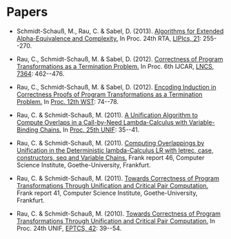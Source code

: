 # Papers

- Schmidt-Schauß, M., Rau, C. & Sabel, D. (2013). 
  [Algorithms for Extended Alpha-Equivalence and Complexity.](http://www.ki.informatik.uni-frankfurt.de/papers/schauss/rta13alpha.pdf)
  In Proc. 24th RTA, [LIPIcs, 21](http://drops.dagstuhl.de/portals/extern/index.php?semnr=13005): 255--270. 

- Rau, C., Schmidt-Schauß, M. & Sabel, D. (2012).
  [Correctness of Program Transformations as a Termination Problem.](http://www.ki.informatik.uni-frankfurt.de/papers/rau/auto-induct.pdf)
  In Proc. 6th IJCAR, [LNCS, 7364](https://www.springer.com/gb/book/9783642313646): 462--476.

- Rau, C., Schmidt-Schauß, M. & Sabel, D. (2012). 
  [Encoding Induction in Correctness Proofs of Program Transformations as a Termination Problem.](http://www.ki.informatik.uni-frankfurt.de/papers/schauss/wst2012.pdf)
  In [Proc. 12th WST](http://cl-informatik.uibk.ac.at/wst2012/wst2012.pdf): 74--78.

- Rau, C. & Schmidt-Schauß, M. (2011). 
  [A Unification Algorithm to Compute Overlaps in a Call-by-Need Lambda-Calculus with Variable-Binding Chains.](http://www.ki.informatik.uni-frankfurt.de/papers/rau/unif-2011.pdf)
  In [Proc. 25th UNIF](https://sites.google.com/a/cs.uni.wroc.pl/unif-2011/program): 35--41.

- Rau, C. & Schmidt-Schauß, M. (2011).
  [Computing Overlappings by Unification in the Deterministic lambda-Calculus LR with letrec, case, constructors, seq and Variable Chains.](http://www.ki.informatik.uni-frankfurt.de/papers/frank/frank-46.pdf)
  Frank report 46, Computer Science Institute, Goethe-University, Frankfurt.

- Rau, C. & Schmidt-Schauß, M. (2011). 
  [Towards Correctness of Program Transformations Through Unification and Critical Pair Computation.](http://www.ki.informatik.uni-frankfurt.de/papers/frank/frank-41.pdf)
  Frank report 41, Computer Science Institute, Goethe-University, Frankfurt.

- Rau, C. & Schmidt-Schauß, M. (2010). 
  [Towards Correctness of Program Transformations Through Unification and Critical Pair Computation.](http://www.ki.informatik.uni-frankfurt.de/papers/rau/unif-2010.pdf)
  In Proc. 24th UNIF, [EPTCS, 42](http://arxiv.org/abs/1012.4554): 39--54.
